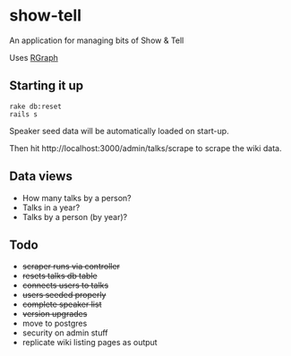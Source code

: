 show-tell
=========

An application for managing bits of Show &amp; Tell

Uses [RGraph](http://www.rgraph.net/)

## Starting it up

```
rake db:reset
rails s
```

Speaker seed data will be automatically loaded on start-up.

Then hit http://localhost:3000/admin/talks/scrape to scrape the wiki data.

## Data views

* How many talks by a person?
* Talks in a year?
* Talks by a person (by year)?

## Todo

* ~~scraper runs via controller~~
* ~~resets talks db table~~
* ~~connects users to talks~~
* ~~users seeded properly~~
* ~~complete speaker list~~
* ~~version upgrades~~
* move to postgres
* security on admin stuff
* replicate wiki listing pages as output